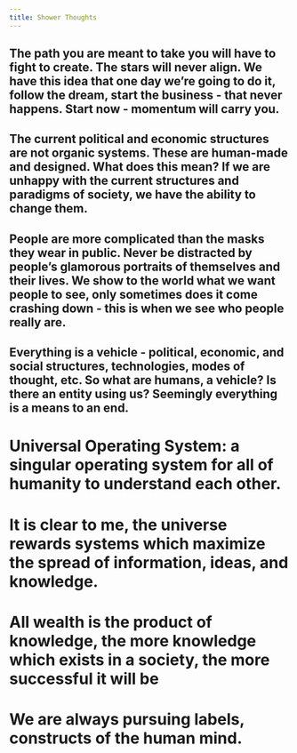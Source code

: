 ```yaml
---
title: Shower Thoughts
---
```


The path you are meant to take you will have to fight to create. The stars will never align. We have this idea that one day we’re going to do it, follow the dream, start the business - that never happens. Start now - momentum will carry you.
---

The current political and economic structures are not organic systems. These are human-made and designed. What does this mean? If we are unhappy with the current structures and paradigms of society, we have the ability to change them. 
---

People are more complicated than the masks they wear in public. Never be distracted by people’s glamorous portraits of themselves and their lives. We show to the world what we want people to see, only sometimes does it come crashing down - this is when we see who people really are. 
---

Everything is a vehicle - political, economic, and social structures, technologies, modes of thought, etc. So what are humans, a vehicle? Is there an entity using us? Seemingly everything is a means to an end. 
---

Universal Operating System: a singular operating system for all of humanity to understand each other.
===
 
It is clear to me, the universe rewards systems which maximize the spread of information, ideas, and knowledge. 
===
 
All wealth is the product of knowledge, the more knowledge which exists in a society, the more successful it will be
=== 
 
We are always pursuing labels, constructs of the human mind.
===
